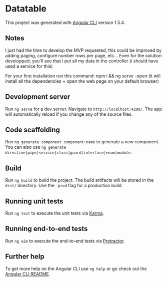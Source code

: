 # Datatable

This project was generated with [Angular CLI](https://github.com/angular/angular-cli) version 1.5.4.

## Notes

I just had the time to develop the MVP requested, this could be improved by adding paging, configure number rows per page, etc...
Even for the solution developped, you'll see that i put all my data in the controller (i should have used a service for this)

For your first installation run this command: npm i && ng serve -open (it will install all the dependencies + open the web page on your default browser)

## Development server

Run `ng serve` for a dev server. Navigate to `http://localhost:4200/`. The app will automatically reload if you change any of the source files.

## Code scaffolding

Run `ng generate component component-name` to generate a new component. You can also use `ng generate directive|pipe|service|class|guard|interface|enum|module`.

## Build

Run `ng build` to build the project. The build artifacts will be stored in the `dist/` directory. Use the `-prod` flag for a production build.

## Running unit tests

Run `ng test` to execute the unit tests via [Karma](https://karma-runner.github.io).

## Running end-to-end tests

Run `ng e2e` to execute the end-to-end tests via [Protractor](http://www.protractortest.org/).

## Further help

To get more help on the Angular CLI use `ng help` or go check out the [Angular CLI README](https://github.com/angular/angular-cli/blob/master/README.md).
